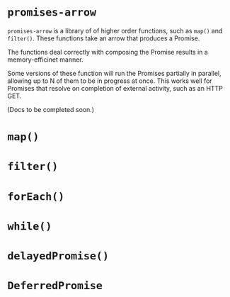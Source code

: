 # `promises-arrow`

`promises-arrow` is a library of of higher order functions, such as `map()` and `filter()`.
These functions take an arrow that produces a Promise.

The functions deal correctly with composing the Promise results in a memory-efficinet manner.

Some versions of these function will run the Promises partially in parallel, allowing up to N of them to be in progress at once.
This works well for Promises that resolve on completion of external activity, such as an HTTP GET.

(Docs to be completed soon.)

# `map()`

# `filter()`

# `forEach()`

# `while()`

# `delayedPromise()`

# `DeferredPromise`
